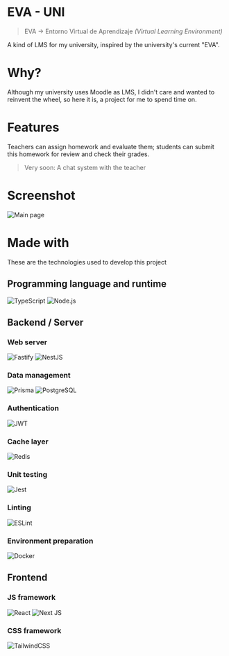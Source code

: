 # EVA - UNI

>EVA -> Entorno Virtual de Aprendizaje *(Virtual Learning Environment)*

A kind of LMS for my university, inspired by the university's current "EVA".

# Why?

Although my university uses Moodle as LMS, I didn't care and wanted to reinvent the wheel, so here it is, a project for me to spend time on.

# Features
Teachers can assign homework and evaluate them; students can submit this homework for review and check their grades.

> Very soon: A chat system with the teacher

# Screenshot
![Main page](https://media.discordapp.net/attachments/982436046056857620/1053187774393634856/image.png?width=936&height=454)

# Made with
These are the technologies used to develop this project

## Programming language and runtime
![TypeScript](https://img.shields.io/badge/typescript-%23007ACC.svg?style=for-the-badge&logo=typescript&logoColor=white)
![Node.js](https://img.shields.io/badge/node.js-6DA55F?style=for-the-badge&logo=node.js&logoColor=white)

## Backend / Server
### Web server
![Fastify](https://img.shields.io/badge/fastify-%23000000.svg?style=for-the-badge&logo=fastify&logoColor=white)
![NestJS](https://img.shields.io/badge/nestjs-%23E0234E.svg?style=for-the-badge&logo=nestjs&logoColor=white)

### Data management
![Prisma](https://img.shields.io/badge/Prisma-3982CE?style=for-the-badge&logo=Prisma&logoColor=white)
![PostgreSQL](https://img.shields.io/badge/postgres-%23316192.svg?style=for-the-badge&logo=postgresql&logoColor=white)

### Authentication
![JWT](https://img.shields.io/badge/JWT-black?style=for-the-badge&logo=JSON%20web%20tokens)

### Cache layer
![Redis](https://img.shields.io/badge/redis-%23DD0031.svg?style=for-the-badge&logo=redis&logoColor=white)

### Unit testing
![Jest](https://img.shields.io/badge/-jest-%23C21325?style=for-the-badge&logo=jest&logoColor=white)

### Linting
![ESLint](https://img.shields.io/badge/ESLint-4B3263?style=for-the-badge&logo=eslint&logoColor=white)

### Environment preparation
![Docker](https://img.shields.io/badge/docker-%230db7ed.svg?style=for-the-badge&logo=docker&logoColor=white)

## Frontend
### JS framework
![React](https://img.shields.io/badge/React-blue?style=for-the-badge&logo=react&logoColor=white)
![Next JS](https://img.shields.io/badge/Next-black?style=for-the-badge&logo=next.js&logoColor=white)
### CSS framework
![TailwindCSS](https://img.shields.io/badge/tailwindcss-%2338B2AC.svg?style=for-the-badge&logo=tailwind-css&logoColor=white)